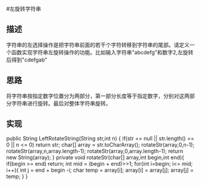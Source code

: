 #左旋转字符串
## 描述
字符串的左选择操作是把字符串前面的若干个字符转移到字符串的尾部。请定义一个函数实现字符串左旋转操作的功能。比如输入字符串"abcdefg"和数字2,左旋转后得到"cdefgab"
## 思路
将字符串按指定数字位置分为两部分，第一部分长度等于指定数字，分别对这两部分字符串进行旋转。最后对整体字符串旋转。

## 实现
  public String LeftRotateString(String str,int n) {
     	if(str == null || str.length() == 0 || n <= 0)
            return str;
        char[] array = str.toCharArray();
        rotateStr(array,0,n-1);
        rotateStr(array,n,array.length-1);
        rotateStr(array,0,array.length-1);
        return new String(array);
    }
    private void rotateStr(char[] array,int begin,int end){
        if(begin >= end)
            return;
        int mid = (begin + end)>>1;
        for(int i=begin; i<= mid; i++){
            int j = end + begin -i;
            char temp = array[i];
            array[i] = array[j];
            array[j] = temp;
        }
    }
    
